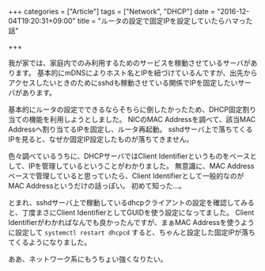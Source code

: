 +++
categories = ["Article"]
tags = ["Network", "DHCP"]
date = "2016-12-04T19:20:31+09:00"
title = "ルータの設定で固定IPを設定していたらハマった話"

+++

我が家では、家庭内でのみ利用するためのサービスを稼動させているサーバがあります。
基本的にmDNSによりホスト名とIPを紐づけているんですが、出先からアクセスしたいときのためにsshdも稼動させている関係でIPを固定したいサーバがあります。

基本的にルータの設定でできるならそちらに倒したかったため、DHCP固定割り当ての機能を利用しようとしました。
NICのMAC Addressを調べて、該当MAC Addressへ割り当てるIPを固定し、ルータ再起動。
sshdサーバ上で落ちてくるIPを見ると、なぜか固定IP設定したものが落ちてきません。

色々調べているうちに、DHCPサーバではClient Identifierというものをベースとして、IPを管理しているということがわかりました。
無意識に、MAC Addressベースで管理していると思っていたら、Client Identifierとして一般的なのがMAC Addressというだけの話っぽい。
初めて知った...。

とまれ、sshdサーバ上で稼動しているdhcpクライアントの設定を確認してみると、丁度まさにClient IdentifierとしてGUIDを使う設定になってました。
Client Identifierがわかればなんでも良かったんですが、まぁMAC Addressを使うように設定して `systemctl restart dhcpcd` すると、ちゃんと設定した固定IPが落ちてくるようになりました。

ああ、ネットワーク系にもうちょい強くなりたい。
